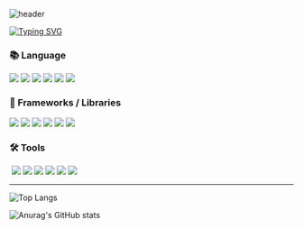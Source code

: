 ![header](https://capsule-render.vercel.app/api?type=waving&color=timeGradient&text=Welcome%20to%20+GO9ME's%20GitHub%20👋&animation=twinkling&fontSize=30&fontAlignY=40&fontAlign=70&height=250)

[![Typing SVG](https://readme-typing-svg.demolab.com?font=Alkatra&weight=500&size=45&duration=6000&pause=3&color=6994CDEE&center=false&vCenter=false&multiline=true&repeat=true&width=1000&height=100&lines=안녕하세요+웹개발자+준비중인+민현성+입니다!👋)](https://git.io/typing-svg)
 
<div align="left">

### 📚 Language
<div align=left>
  <img src="https://img.shields.io/badge/java-007396?style=for-the-badge&logo=java&logoColor=white">
  <img src="https://img.shields.io/badge/javascript-F7DF1E?style=for-the-badge&logo=javascript&logoColor=black">
  <img src="https://img.shields.io/badge/html5-E34F26?style=for-the-badge&logo=html5&logoColor=white">
  <img src="https://img.shields.io/badge/css-1572B6?style=for-the-badge&logo=css3&logoColor=white">
  <img src="https://img.shields.io/badge/python-3776AB?style=for-the-badge&logo=python&logoColor=white">
  <img src="https://img.shields.io/badge/c++-00599C?style=for-the-badge&logo=c%2B%2B&logoColor=white">
</div>

### 💼 Frameworks / Libraries
<div align=left>
  <img src="https://img.shields.io/badge/jquery-0769AD?style=for-the-badge&logo=jquery&logoColor=white">
  <img src="https://img.shields.io/badge/bootstrap-7952B3?style=for-the-badge&logo=bootstrap&logoColor=white">
  <img src="https://img.shields.io/badge/react-61DAFB?style=for-the-badge&logo=react&logoColor=black">
  <img src="https://img.shields.io/badge/node.js-339933?style=for-the-badge&logo=Node.js&logoColor=white">
  <img src="https://img.shields.io/badge/spring-6DB33F?style=for-the-badge&logo=spring&logoColor=white">
  <img src="https://img.shields.io/badge/springboot-6DB33F?style=for-the-badge&logo=springboot&logoColor=white">
</div>

### 🛠 Tools
<div align=left>
  <img 
</div>
  <img src="https://img.shields.io/badge/Visual%20Studio%20Code-0078d7.svg?style=for-the-badge&amp;logo=visual-studio-code&amp;logoColor=white">
  <img src="https://img.shields.io/badge/Visual%20Studio-5C2D91.svg?style=for-the-badge&amp;logo=visual-studio&amp;logoColor=white">
  <img src="https://img.shields.io/badge/Notion-%23000000.svg?style=for-the-badge&amp;logo=notion&amp;logoColor=white">
  <img src="https://img.shields.io/badge/Slack-4A154B?style=for-the-badge&amp;logo=slack&amp;logoColor=white">
  <img src="https://img.shields.io/badge/git-%23F05033.svg?style=for-the-badge&amp;logo=git&amp;logoColor=white">
  <img src="https://img.shields.io/badge/github-%23121011.svg?style=for-the-badge&amp;logo=github&amp;logoColor=white">
<hr>

![Top Langs](https://github-readme-stats.vercel.app/api/top-langs/?username=sgustjd2&layout=compact&theme=highcontrast)


![Anurag's GitHub stats](https://github-readme-stats.vercel.app/api?username=sgustjd2&show_icons=true&theme=highcontrast)



<!--
**sgustjd2/sgustjd2** is a ✨ _special_ ✨ repository because its `README.md` (this file) appears on your GitHub profile.

Here are some ideas to get you started:

- 🔭 I’m currently working on ...
- 🌱 I’m currently learning ...
- 👯 I’m looking to collaborate on ...
- 🤔 I’m looking for help with ...
- 💬 Ask me about ...
- 📫 How to reach me: ...
- 😄 Pronouns: ...
- ⚡ Fun fact: ...
-->
